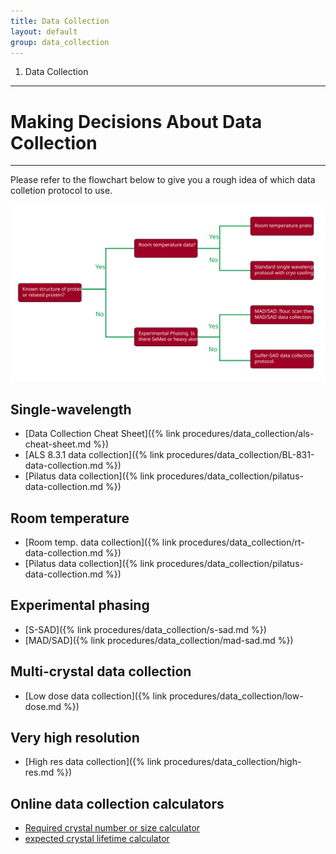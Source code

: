 ```yaml
---
title: Data Collection
layout: default
group: data_collection
---
```


<nav aria-label="breadcrumb">
  <ol class="breadcrumb">
    <li class="breadcrumb-item active" aria-current="page">Data Collection</li>
  </ol>
</nav>

---

# Making Decisions About Data Collection

---

Please refer to the flowchart below to give you a rough idea of which data colletion protocol to use.

<img src="/assets/images/dc-flow.svg" alt="data collection decision flowchart" class="responsive" />

## Single-wavelength

* [Data Collection Cheat Sheet]({% link procedures/data_collection/als-cheat-sheet.md %})
* [ALS 8.3.1 data collection]({% link procedures/data_collection/BL-831-data-collection.md %})
* [Pilatus data collection]({% link procedures/data_collection/pilatus-data-collection.md %})

## Room temperature

* [Room temp. data collection]({% link procedures/data_collection/rt-data-collection.md %})
* [Pilatus data collection]({% link procedures/data_collection/pilatus-data-collection.md %})

## Experimental phasing

* [S-SAD]({% link procedures/data_collection/s-sad.md %})
* [MAD/SAD]({% link procedures/data_collection/mad-sad.md %})

## Multi-crystal data collection

* [Low dose data collection]({% link procedures/data_collection/low-dose.md %})

## Very high resolution

* [High res data collection]({% link procedures/data_collection/high-res.md %})

## Online data collection calculators

* [Required crystal number or size calculator](https://bl831.als.lbl.gov/xtalsize.html)
* [expected crystal lifetime calculator](https://bl831.als.lbl.gov/xtallife.html)
